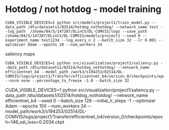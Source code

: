 # Hotdog / not hotdog - model training

```
CUDA_VISIBLE_DEVICES=1 python src/models/project1/train_model.py --data_path /dtu/datasets1/02514/hotdog_nothotdog/ --network_name test --log_path  /zhome/04/5/147207/DLinCV/DL-COMVIS/logs --save_path /zhome/04/5/147207/DLinCV/DL-COMVIS/models/project1 --seed 0 --experiment_name test1234 --log_every_n 2 --batch_size 32 --lr 0.001 --optimizer Adam --epochs 10 --num_workers 24
```


saliency maps

```
CUDA_VISIBLE_DEVICES=1 python src/visualization/project1/saliency.py --data_path /dtu/datasets1/02514/hotdog_nothotdog/ --network_name efficientnet_b4 --model_path /work3/s194253/02514/DL-COMVIS/logs/project1/Transfer/efficientnet_b4/version_0/checkpoints/epoch=146_val_loss=0.2034.ckpt --norm none --percentage_to_freeze -1.0 --batch_size 32 
```

CUDA_VISIBLE_DEVICES=1 python src/visualization/project1/saliency.py --data_path /dtu/datasets1/02514/hotdog_nothotdog/ --network_name efficientnet_b4 --seed 0 --batch_size 128 --initial_lr_steps -1 --optimizer Adam --epochs 150 --num_workers 24 --model_path/work3/s194253/02514/DL-COMVIS/logs/project1/Transfer/efficientnet_b4/version_0/checkpoints/epoch=146_val_loss=0.2034.ckpt